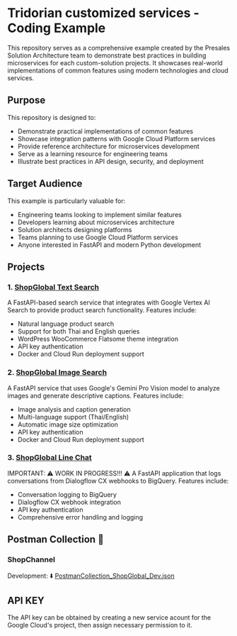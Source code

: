 # Tridorian customized services - Coding Example

This repository serves as a comprehensive example created by the Presales Solution Architecture team to demonstrate best practices in building microservices for each custom-solution projects. It showcases real-world implementations of common  features using modern technologies and cloud services.

## Purpose

This repository is designed to:
- Demonstrate practical implementations of common features
- Showcase integration patterns with Google Cloud Platform services
- Provide reference architecture for microservices development
- Serve as a learning resource for engineering teams
- Illustrate best practices in API design, security, and deployment

## Target Audience

This example is particularly valuable for:
- Engineering teams looking to implement similar features
- Developers learning about microservices architecture
- Solution architects designing platforms
- Teams planning to use Google Cloud Platform services
- Anyone interested in FastAPI and modern Python development

## Projects

### 1. [ShopGlobal Text Search](https://github.com/tridorian/presales-example/tree/main/shopglobal_text_search)
A FastAPI-based search service that integrates with Google Vertex AI Search to provide product search functionality. Features include:
- Natural language product search
- Support for both Thai and English queries
- WordPress WooCommerce Flatsome theme integration
- API key authentication
- Docker and Cloud Run deployment support

### 2. [ShopGlobal Image Search](https://github.com/tridorian/presales-example/tree/main/shopglobal_image_search)
A FastAPI service that uses Google's Gemini Pro Vision model to analyze images and generate descriptive captions. Features include:
- Image analysis and caption generation
- Multi-language support (Thai/English)
- Automatic image size optimization
- API key authentication
- Docker and Cloud Run deployment support

### 3. [ShopGlobal Line Chat](https://github.com/tridorian/presales-example/tree/main/shopglobal_line_chat)
IMPORTANT: ⚠️ WORK IN PROGRESS!!! ⚠️
A FastAPI application that logs conversations from Dialogflow CX webhooks to BigQuery. Features include:
- Conversation logging to BigQuery
- Dialogflow CX webhook integration
- API key authentication
- Comprehensive error handling and logging

## Postman Collection 🚀
### ShopChannel
Development: ⬇️ [PostmanCollection_ShopGlobal_Dev.json](https://github.com/tridorian/presales-example/blob/main/PostmanCollection_ShopGlobal_Dev.json)

## API KEY
The API key can be obtained by creating a new service acount for the Google Cloud's project, then assign necessary permission to it.

